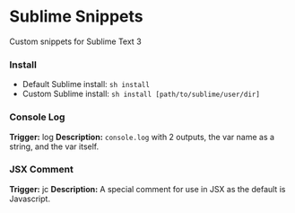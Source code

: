 # Sublime Snippets

Custom snippets for Sublime Text 3

### Install

- Default Sublime install: `sh install`
- Custom Sublime install: `sh install [path/to/sublime/user/dir]`

### Console Log

**Trigger:** log
**Description:** `console.log` with 2 outputs, the var name as a string, and the var itself.

### JSX Comment

**Trigger:** jc
**Description:** A special comment for use in JSX as the default is Javascript.
